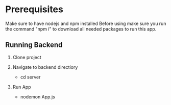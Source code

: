 # Prerequisites

Make sure to have nodejs and npm installed 
Before using make sure you run the command "npm i" to download all needed packages to run this app. 

## Running Backend

1. Clone project 

2. Navigate to backend directiory
    - cd server

3. Run App
    - nodemon App.js